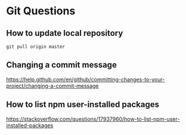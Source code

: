 # Git Questions

## How to update local repository
```git pull origin master```

## Changing a commit message
https://help.github.com/en/github/committing-changes-to-your-project/changing-a-commit-message

## How to list npm user-installed packages
https://stackoverflow.com/questions/17937960/how-to-list-npm-user-installed-packages